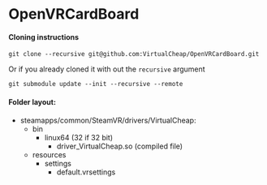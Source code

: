 # OpenVRCardBoard
#### Cloning instructions
```
git clone --recursive git@github.com:VirtualCheap/OpenVRCardBoard.git
```
Or if you already cloned it with out the `recursive` argument
```
git submodule update --init --recursive --remote
```
#### Folder layout:
- steamapps/common/SteamVR/drivers/VirtualCheap:
  - bin
    - linux64 (32 if 32 bit)
      - driver_VirtualCheap.so (compiled file)
  - resources
    - settings
      - default.vrsettings
